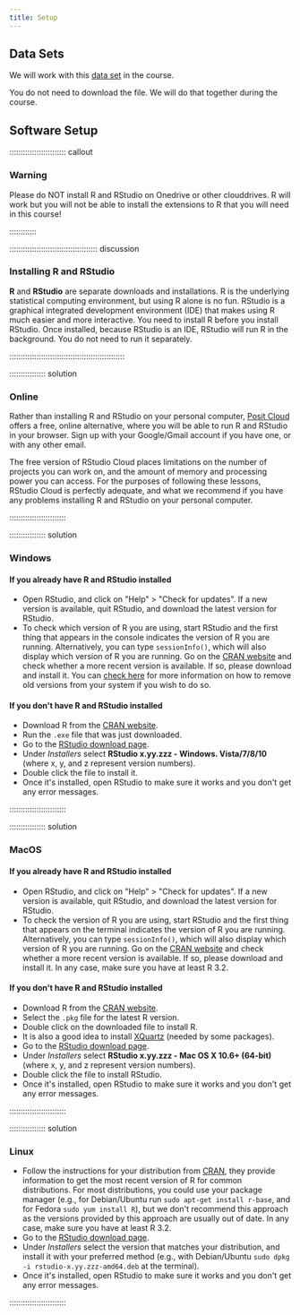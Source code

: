 ```yaml
---
title: Setup
---
```


## Data Sets

We will work with this [data set](data/obamaTrump.csv) in the course.

You do not need to download the file. We will do that together during the course.

## Software Setup

::::::::::::::::::::::::: callout

### Warning

Please do NOT install R and RStudio on Onedrive or other clouddrives.
R will work but you will not be able to install the extensions to R
that you will need in this course!

::::::::::::

::::::::::::::::::::::::::::::::::::::: discussion

### Installing R and RStudio

**R** and **RStudio** are separate downloads and installations. R is the
underlying statistical computing environment, but using R alone is no
fun. RStudio is a graphical integrated development environment (IDE) that makes
using R much easier and more interactive. You need to install R before you
install RStudio. Once installed, because RStudio is an IDE, RStudio will run R in 
the background.  You do not need to run it separately. 



:::::::::::::::::::::::::::::::::::::::::::::::::::

:::::::::::::::: solution

### Online
Rather than installing R and RStudio on your personal computer, 
[Posit Cloud](https://posit.cloud//) offers a free, online alternative,
where you will be able to run R and RStudio in your browser. 
Sign up with your Google/Gmail account if you have one, or with any other email.

The free version of RStudio Cloud places limitations on the number of projects you
can work on, and the amount of memory and processing power you can access. For the 
purposes of following these lessons, RStudio Cloud is perfectly adequate, and what we
recommend if you have any problems installing R and RStudio on your personal computer.

:::::::::::::::::::::::::

:::::::::::::::: solution

### Windows

#### If you already have R and RStudio installed

* Open RStudio, and click on "Help" > "Check for updates". If a new version is
	available, quit RStudio, and download the latest version for RStudio.
* To check which version of R you are using, start RStudio and the first thing
  that appears in the console indicates the version of R you are
  running. Alternatively, you can type `sessionInfo()`, which will also display
  which version of R you are running. Go on
  the [CRAN website](https://cran.r-project.org/bin/windows/base/) and check
  whether a more recent version is available. If so, please download and install
  it. You can [check here](https://cran.r-project.org/bin/windows/base/rw-FAQ.html#How-do-I-UNinstall-R_003f) for
  more information on how to remove old versions from your system if you wish to do so.

#### If you don't have R and RStudio installed

* Download R from
  the [CRAN website](https://cran.r-project.org/bin/windows/base/release.htm).
* Run the `.exe` file that was just downloaded.
* Go to the [RStudio download page](https://www.rstudio.com/products/rstudio/download/#download).
* Under *Installers* select **RStudio x.yy.zzz - Windows.
  Vista/7/8/10** (where x, y, and z represent version numbers).
* Double click the file to install it.
* Once it's installed, open RStudio to make sure it works and you don't get any
  error messages.

:::::::::::::::::::::::::

:::::::::::::::: solution

### MacOS

#### If you already have R and RStudio installed

* Open RStudio, and click on "Help" > "Check for updates". If a new version is
	available, quit RStudio, and download the latest version for RStudio.
* To check the version of R you are using, start RStudio and the first thing
  that appears on the terminal indicates the version of R you are running. Alternatively, you can type `sessionInfo()`, which will also display which version of R you are running. Go on
  the [CRAN website](https://cran.r-project.org/bin/macosx/) and check
  whether a more recent version is available. If so, please download and install
  it. In any case, make sure you have at least R 3.2.

#### If you don't have R and RStudio installed

* Download R from
  the [CRAN website](https://cran.r-project.org/bin/macosx/).
* Select the `.pkg` file for the latest R version.
* Double click on the downloaded file to install R.
* It is also a good idea to install [XQuartz](https://www.xquartz.org/) (needed
  by some packages).
* Go to the [RStudio download page](https://www.rstudio.com/products/rstudio/download/#download).
* Under *Installers* select **RStudio x.yy.zzz - Mac OS X 10.6+ (64-bit)**
  (where x, y, and z represent version numbers).
* Double click the file to install RStudio.
* Once it's installed, open RStudio to make sure it works and you don't get any
  error messages.

:::::::::::::::::::::::::


:::::::::::::::: solution

### Linux

* Follow the instructions for your distribution
  from [CRAN](https://cloud.r-project.org/bin/linux), they provide information
  to get the most recent version of R for common distributions. For most
  distributions, you could use your package manager (e.g., for Debian/Ubuntu run
  `sudo apt-get install r-base`, and for Fedora `sudo yum install R`), but we
  don't recommend this approach as the versions provided by this approach are
  usually out of date. In any case, make sure you have at least R 3.2.
* Go to the
  [RStudio download page](https://www.rstudio.com/products/rstudio/download/#download).
* Under *Installers* select the version that matches your distribution, and
  install it with your preferred method (e.g., with Debian/Ubuntu `sudo dpkg -i
  rstudio-x.yy.zzz-amd64.deb` at the terminal).
* Once it's installed, open RStudio to make sure it works and you don't get any
  error messages.

:::::::::::::::::::::::::